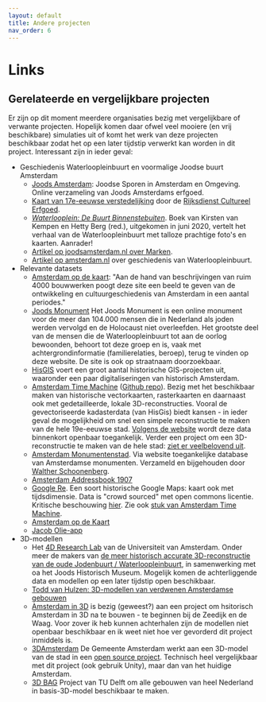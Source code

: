 ```yaml
---
layout: default
title: Andere projecten
nav_order: 6
---
```

# Links

## Gerelateerde en vergelijkbare projecten

Er zijn op dit moment meerdere organisaties bezig met vergelijkbare of verwante projecten. Hopelijk komen daar ofwel veel mooiere (en vrij beschikbare) simulaties uit of komt het werk van deze projecten beschikbaar zodat het op een later tijdstip verwerkt kan worden in dit project. Interessant zijn in ieder geval:

- Geschiedenis Waterloopleinbuurt en voormalige Joodse buurt Amsterdam
  - [Joods Amsterdam](https://www.joodsamsterdam.nl/): Joodse Sporen in Amsterdam en Omgeving. Online verzameling van Joods Amsterdams erfgoed.
  - [Kaart van 17e-eeuwse verstedelijking](https://www.cultureelerfgoed.nl/actueel/nieuws/2021/02/02/zeventiende-eeuwse-verstedelijking-op-de-kaart-gezet) door de [Rijksdienst Cultureel Erfgoed](https://www.cultureelerfgoed.nl/).
  - [_Waterlooplein: De Buurt Binnenstebuiten_](https://jck.nl/nl/article/waterlooplein-de-buurt-binnenstebuiten). Boek van Kirsten van Kempen en Hetty Berg (red.), uitgekomen in juni 2020, vertelt het verhaal van de Waterloopleinbuurt met talloze prachtige foto's en kaarten. Aanrader!
  - [Artikel op joodsamsterdam.nl over Marken](https://www.joodsamsterdam.nl/marken-geschiedenis/).
  - [Artikel op amsterdam.nl](https://www.amsterdam.nl/nieuws/achtergrond/armste-buurt/) over geschiedenis van Waterloopleinbuurt.
- Relevante datasets
  - [Amsterdam op de kaart](https://amsterdamopdekaart.nl/): "Aan de hand van beschrijvingen van ruim 4000 bouwwerken poogt deze site een beeld te geven van de ontwikkeling en cultuurgeschiedenis van Amsterdam in een aantal periodes."
  - [Joods Monument](https://www.joodsmonument.nl/) Het Joods Monument is een online monument voor de meer dan 104.000 mensen die in Nederland als joden werden vervolgd en de Holocaust niet overleefden. Het grootste deel van de mensen die de Waterloopleinbuurt tot aan de oorlog bewoonden, behoort tot deze groep en is, vaak met achtergrondinformatie (familierelaties, beroep), terug te vinden op deze website. De site is ook op straatnaam doorzoekbaar.
  - [HisGIS](https://hisgis.nl/projecten/amsterdam/) voert een groot aantal historische GIS-projecten uit, waaronder een paar digitaliseringen van historisch Amsterdam.
  - [Amsterdam Time Machine](https://amsterdamtimemachine.nl/) ([Github repo](https://github.com/CLARIAH/ATM)). Bezig met het beschikbaar maken van historische vectorkaarten, rasterkaarten en daarnaast ook met gedetailleerde, lokale 3D-reconstructies. Vooral de gevectoriseerde kadasterdata (van HisGis) biedt kansen - in ieder geval de mogelijkheid om snel een simpele reconstructie te maken van de hele 19e-eeuwse stad. [Volgens de website](https://amsterdamtimemachine.nl/hisgis/) wordt deze data binnenkort openbaar toegankelijk. Verder een project om een 3D-reconstructie te maken van de hele stad: [ziet er veelbelovend uit](https://amsterdamtimemachine.nl/historical-amsterdam-in-3d/).
  - [Amsterdam Monumentenstad](https://www.amsterdam-monumentenstad.nl/database/grachtenboek_zoek.php?uitgebreid=1&searchtype=1&flag_afb=on). Via website toegankelijke database van Amsterdamse monumenten. Verzameld en bijgehouden door [Walther Schoonenberg](https://twitter.com/WSchoonenberg).
  - [Amsterdam Addressbook 1907](https://addressbooks.amsterdamtimemachine.nl/)
  - [Google Re](https://re.city/?year=1940#15.59/52.372639/4.896998). Een soort historische Google Maps: kaart ook met tijdsdimensie. Data is "crowd sourced" met open commons licentie. Kritische beschouwing [hier](https://medium.com/@think_katrina/an-open-letter-to-google-re-livable-cities-1f6c8e146974). Zie ook [stuk van Amsterdam Time Machine](https://www.amsterdamtimemachine.nl/an-interns-look-at-googles-re-city/).
  - [Amsterdam op de Kaart](https://amsterdamopdekaart.nl/)
  - [Jacob Olie-app](https://020apps.nl/olie/nl)
- 3D-modellen
  - Het [4D Research Lab](http://4dresearchlab.nl/) van de Universiteit van Amsterdam. Onder meer de makers van [de meer historisch accurate 3D-reconstructie van de oude Jodenbuurt / Waterloopleinbuurt](https://www.uva.nl/shared-content/faculteiten/nl/faculteit-der-geesteswetenschappen/nieuws/2020/10/tentoonstelling-waterlooplein-de-buurt-binnenstebuiten.html?origin=v9CVoymxQImwOMSZ6e5HWA&utm_source=twitter&utm_medium=social&utm_campaign=fgw&cb), in samenwerking met oa het Joods Historisch Museum. Mogelijk komen de achterliggende data en modellen op een later tijdstip open beschikbaar.
  - [Todd van Hulzen: 3D-modellen van verdwenen Amsterdamse gebouwen](https://www.vanhulzen.com/2019/01/06/3d-models-from-disappeared-amsterdam-buildings/)
  - [Amsterdam in 3D](https://www.hhvds.nl/2019/04/14/amsterdam-in-3d/) is bezig (geweest?) aan een project om hsitorisch Amsterdam in 3D na te bouwen - te beginnen bij de Zeedijk en de Waag. Voor zover ik heb kunnen achterhalen zijn de modellen niet openbaar beschikbaar en ik weet niet hoe ver gevorderd dit project inmiddels is.
  - [3DAmsterdam](https://3d.amsterdam.nl) De Gemeente Amsterdam werkt aan een 3D-model van de stad in een [open source project](https://github.com/Amsterdam/3DAmsterdam). Technisch heel vergelijkbaar met dit project (ook gebruik Unity), maar dan van het huidige Amsterdam.
  - [3D BAG](https://www.3dbag.nl/) Project van TU Delft om alle gebouwen van heel Nederland in basis-3D-model beschikbaar te maken.
